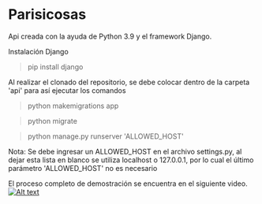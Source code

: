 # Parisicosas

Api creada con la ayuda de Python 3.9 y el framework Django.

Instalación Django
> pip install django

Al realizar el clonado del repositorio, se debe colocar dentro de la carpeta 'api' para así ejecutar los comandos
> python makemigrations app

> python migrate

> python manage.py runserver 'ALLOWED_HOST'

Nota: Se debe ingresar un ALLOWED_HOST en el archivo settings.py, al dejar esta lista en blanco se utiliza localhost o 127.0.0.1, por lo cual el último parámetro 'ALLOWED_HOST' no es necesario

El proceso completo de demostración se encuentra en el siguiente video.
[![Alt text](https://i.pinimg.com/474x/9b/e4/aa/9be4aab352ee917029d6249e326bc486.jpg)](https://youtu.be/moFKexeFFYw)

